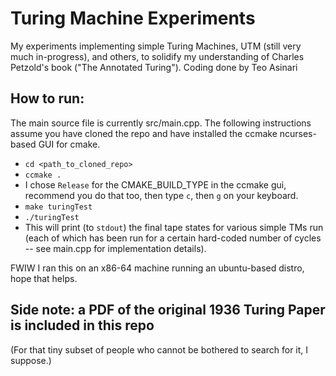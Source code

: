# Turing Machine Experiments
My experiments implementing simple Turing Machines, UTM 
(still very much in-progress), and others, to solidify my understanding of 
Charles Petzold's book ("The Annotated Turing").
Coding done by Teo Asinari
## How to run:
The main source file is currently src/main.cpp.
The following instructions assume you have cloned the repo and have installed 
the ccmake ncurses-based GUI for cmake.
- `cd <path_to_cloned_repo>`  
- `ccmake .`
- I chose `Release` for the CMAKE_BUILD_TYPE in the ccmake gui, recommend 
  you do that too, then type `c`, then `g` on your keyboard.
- `make turingTest`
- `./turingTest`
- This will print (to `stdout`) the final tape states for various simple TMs 
  run (each of which has been run for a 
  certain hard-coded number of cycles -- see main.cpp for implementation 
  details). 
 
FWIW I ran this on an x86-64 machine running an ubuntu-based distro, hope 
that helps.
## Side note: a PDF of the original 1936 Turing Paper is included in this repo 
(For that tiny subset of people who cannot be bothered to search for it, I 
suppose.)

